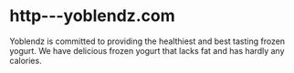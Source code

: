 http---yoblendz.com
===================

Yoblendz is committed to providing the healthiest and best tasting frozen yogurt. We have delicious frozen yogurt that lacks fat and has hardly any calories.